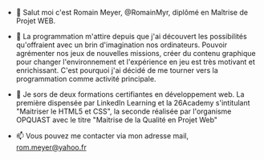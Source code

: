- 👋 Salut moi c'est Romain Meyer, @RomainMyr, diplômé en Maîtrise de Projet WEB. 

- 👀 La programmation m'attire depuis que j'ai découvert les possibilités qu'offraient avec un brin d'imagination nos ordinateurs. 
Pouvoir agrémenter nos jeux de nouvelles missions, créer du contenu graphique pour changer l'environnement et l'expérience en jeu est très motivant et enrichissant. 
C'est pourquoi j'ai décidé de me tourner vers la programmation comme activité principale.

- 🌱 Je sors de deux formations certifiantes en développement web. La première dispensée par LinkedIn Learning et la 26Academy s'intitulant "Maitriser le HTML5 et CSS", la seconde réalisée par l'organisme OPQUAST avec le titre "Maitrise de la Qualité en Projet Web"

- 📫 Vous pouvez me contacter via mon adresse mail, rom.meyer@yahoo.fr 
